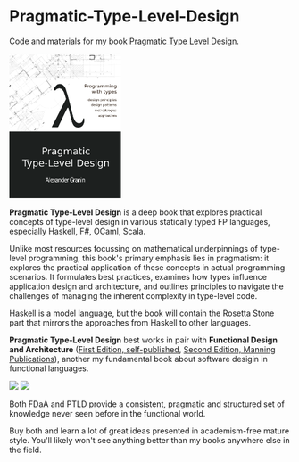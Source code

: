 # Pragmatic-Type-Level-Design

Code and materials for my book [Pragmatic Type Level Design](https://leanpub.com/pragmatic-type-level-design).

<p float="left">
  <a href="https://leanpub.com/pragmatic-type-level-design">
    <img src="https://github.com/graninas/Pragmatic-Type-Level-Design/blob/39afc1d112fb8507dfdb412274b82c532ac4980c/PTLD%20cover.png" width="200"></a>
</p>

**Pragmatic Type-Level Design** is a deep book that explores practical concepts of type-level design in various statically typed FP languages, especially Haskell, F#, OCaml, Scala.

Unlike most resources focussing on mathematical underpinnings of type-level programming, this book's primary emphasis lies in pragmatism: it explores the practical application of these concepts in actual programming scenarios. It formulates best practices, examines how types influence application design and architecture, and outlines principles to navigate the challenges of managing the inherent complexity in type-level code.

Haskell is a model language, but the book will contain the Rosetta Stone part that mirrors the approaches from Haskell to other languages.

**Pragmatic Type-Level Design** best works in pair with **Functional Design and Architecture** ([First Edition, self-published](https://www.manning.com/books/functional-design-and-architecture), [Second Edition, Manning Publications](https://leanpub.com/functional-design-and-architecture)), another my fundamental book about software desigin in functional languages.

<p float="left">
  <a href="https://www.manning.com/books/functional-design-and-architecture">
    <img src="https://github.com/graninas/functional-declarative-design-methodology/blob/5a994d49d2de738105601f6dc3572df4b5a197d2/images/FDaA_cover.png" width="200"></a>
  <a href="https://leanpub.com/functional-design-and-architecture">
    <img src="https://github.com/graninas/functional-declarative-design-methodology/blob/9942840a5cb11c8844afa452a579031548d16225/images/FDaA_FE_cover.png" width="200"></a>
</p>

Both FDaA and PTLD provide a consistent, pragmatic and structured set of knowledge never seen before in the functional world.

Buy both and learn a lot of great ideas presented in academism-free mature style. You'll likely won't see anything better than my books anywhere else in the field.
